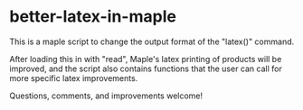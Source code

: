 # better-latex-in-maple
This is a maple script to change the output format of the "latex()" command.

After loading this in with "read", Maple's latex printing of products will
be improved, and the script also contains functions that the user can call
for more specific latex improvements.

Questions, comments, and improvements welcome!
